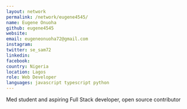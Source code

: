 ```yaml
---
layout: network
permalink: /network/eugene4545/
name: Eugene Onuoha
github: eugene4545
website:
email: eugeneonuoha72@gmail.com
instagram:
twitter: se_sam72
linkedin:
facebook:
country: Nigeria
location: Lagos
role: Web Developer
languages: javascript typescript python
---
```


Med student and aspiring Full Stack developer, open source contributor
